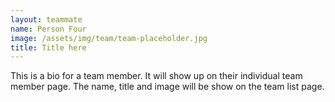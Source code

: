 ```yaml
---
layout: teammate
name: Person Four
image: /assets/img/team/team-placeholder.jpg
title: Title here
---
```

This is a bio for a team member. It will show up on their individual team member page. The name, title and image will be show on the team list page.

